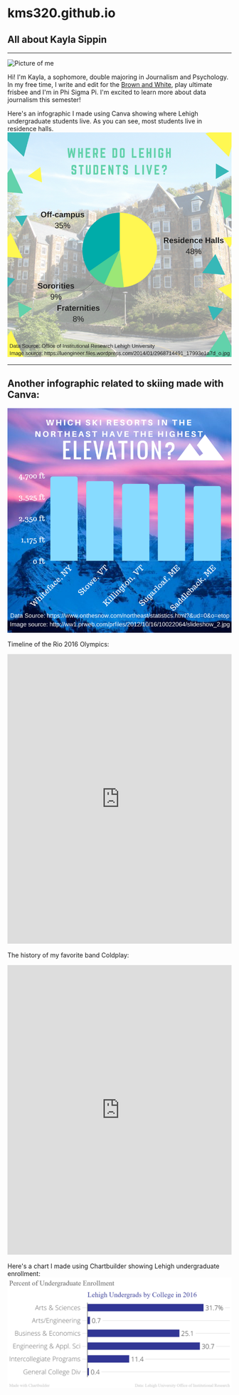 # kms320.github.io
## All about Kayla Sippin
---
![Picture of me](http://thebrownandwhite.com/wp-content/uploads/2017/02/Sippin-edit-desk-Web-200x300.jpg)

Hi! I'm Kayla, a sophomore, double majoring in Journalism and Psychology. In my free time, I write and edit for the [Brown and White](https://thebrownandwhite.com), play ultimate frisbee and I'm in Phi Sigma Pi. I'm excited to learn more about data journalism this semester!

Here's an infographic I made using Canva showing where Lehigh undergraduate students live. As you can see, most students live in residence halls.
![Lehigh residence](https://github.com/kms320/kms320.github.io/blob/master/Hugsomeone%20(1).png?raw=true)

---
Another infographic related to skiing made with Canva:
---
![Ski mountains](https://github.com/kms320/kms320.github.io/blob/master/mountains.png?raw=true)

Timeline of the Rio 2016 Olympics:
<iframe src='https://cdn.knightlab.com/libs/timeline3/latest/embed/index.html?source=1Qsnirs692akWLLafst1VdKGKy5s7CcBf1CgdmRYKhxo&font=Default&lang=en&initial_zoom=2&height=650' width='100%' height='650' webkitallowfullscreen mozallowfullscreen allowfullscreen frameborder='0'></iframe>

The history of my favorite band Coldplay:
<iframe src='https://cdn.knightlab.com/libs/timeline3/latest/embed/index.html?source=1Car9BWVnHvRgQDnVViyNf2XTJnZoIp4dMAVAxyw7vK0&font=Default&lang=en&initial_zoom=2&height=650' width='100%' height='650' webkitallowfullscreen mozallowfullscreen allowfullscreen frameborder='0'></iframe>

Here's a chart I made using Chartbuilder showing Lehigh undergraduate enrollment:
![Enrollment](https://github.com/kms320/kms320.github.io/blob/master/Percent_of_Undergraduate_Enrollment_2016_Percent_of_Undergraduate_Enrollment_chartbuilder.png)
